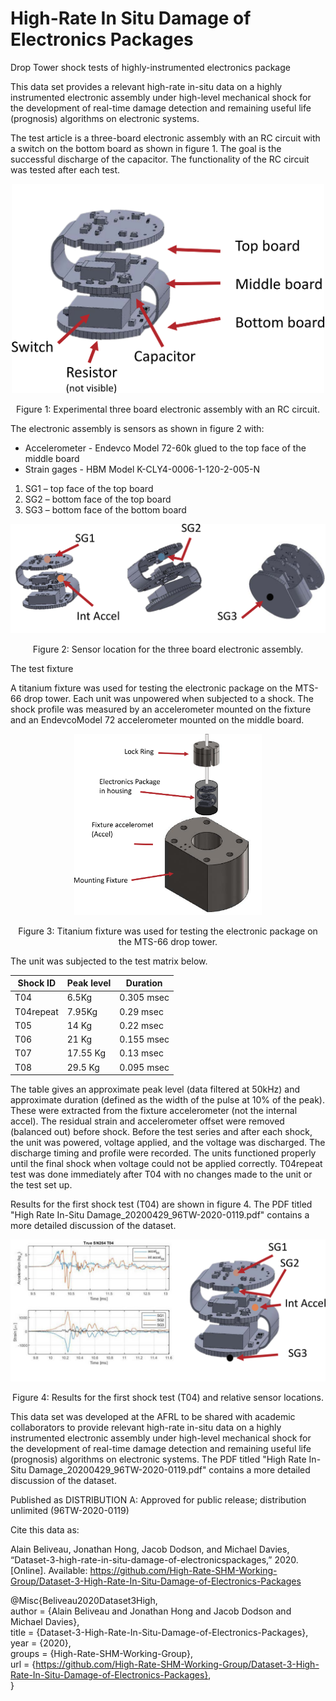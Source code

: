 # High-Rate In Situ Damage of Electronics Packages
Drop Tower shock tests of highly-instrumented electronics package

This data set provides a relevant high-rate in-situ data on a highly instrumented electronic assembly under high-level mechanical shock for the development of real-time damage detection and remaining useful life (prognosis) algorithms on electronic systems.

The test article is a three-board electronic assembly with an RC circuit with a switch on the bottom board as shown in figure 1. The goal is the successful discharge of the capacitor. The functionality of the RC circuit was tested after each test.


<p align="center">
<img src="images/figure_1.png" alt="drawing" width="500"/>
</p>
<p align="center">
Figure 1: Experimental three board electronic assembly with an RC circuit.
</p>

The electronic assembly is sensors as shown in figure 2 with:
* Accelerometer - Endevco Model 72-60k glued to the top face of the middle board
* Strain gages - HBM Model K-CLY4-0006-1-120-2-005-N
1. SG1 – top face of the top board
1. SG2 – bottom face of the top board
1. SG3 – bottom face of the bottom board

<p align="center">
<img src="images/figure_2.png" alt="drawing" width="600"/>
</p>
<p align="center">
Figure 2: Sensor location for the three board electronic assembly.
</p>

The test fixture 

A titanium fixture was used for testing the electronic package on the MTS-66 drop tower. Each unit was unpowered when subjected to a shock. The shock profile was measured by an accelerometer mounted on the fixture and an EndevcoModel 72 accelerometer mounted on the middle board.

<p align="center">
<img src="images/figure_3.png" alt="drawing" width="300"/>
</p>
<p align="center">
Figure 3: Titanium fixture was used for testing the electronic package on the MTS-66 drop tower.
</p>

The unit was subjected to the test matrix below.

| Shock ID     | Peak level | Duration |
| ----------- | ----------- | ----------- |
| T04 | 6.5Kg | 0.305 msec
| T04repeat | 7.95Kg | 0.29 msec
| T05 | 14 Kg | 0.22 msec
| T06 | 21 Kg | 0.155 msec
| T07 | 17.55 Kg | 0.13 msec
| T08 | 29.5 Kg | 0.095 msec


The table gives an approximate peak level (data filtered at 50kHz) and approximate duration (defined as the width of the pulse at 10% of the peak). These were extracted from the fixture accelerometer (not the internal accel). The residual strain and accelerometer offset were removed (balanced out) before shock. Before the test series and after each shock, the unit was powered, voltage applied, and the voltage was discharged. The discharge timing and profile were recorded. The units
functioned properly until the final shock when voltage could not be applied correctly. T04repeat test was done immediately after T04 with no changes made to the unit or the test set up.

Results for the first shock test (T04) are shown in figure 4. The PDF titled "High Rate In-Situ Damage_20200429_96TW-2020-0119.pdf" contains a more detailed discussion of the dataset.

<p align="center">
<img src="images/figure_4.png" alt="drawing" width="600"/>
</p>
<p align="center">
Figure 4: Results for the first shock test (T04) and relative sensor locations.
</p>

This data set was developed at the AFRL to be shared with academic collaborators to provide relevant high-rate in-situ data on a highly instrumented electronic assembly under high-level mechanical shock for the development of real-time damage detection and remaining useful life (prognosis) algorithms on electronic systems. The PDF titled "High Rate In-Situ Damage_20200429_96TW-2020-0119.pdf" contains a more detailed discussion of the dataset. 

Published as DISTRIBUTION A: Approved for public release; distribution unlimited (96TW-2020-0119)


Cite this data as: 

Alain Beliveau, Jonathan Hong, Jacob Dodson, and Michael Davies, “Dataset-3-high-rate-in-situ-damage-of-electronicspackages,” 2020. [Online]. Available: https://github.com/High-Rate-SHM-Working-Group/Dataset-3-High-Rate-In-Situ-Damage-of-Electronics-Packages

@Misc{Beliveau2020Dataset3High,  
  author = {Alain Beliveau and Jonathan Hong and Jacob Dodson and Michael Davies},  
  title  = {Dataset-3-High-Rate-In-Situ-Damage-of-Electronics-Packages},  
  year   = {2020},  
  groups = {High-Rate-SHM-Working-Group},  
  url    = {https://github.com/High-Rate-SHM-Working-Group/Dataset-3-High-Rate-In-Situ-Damage-of-Electronics-Packages},  
}  
